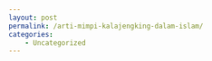 ```yaml
---
layout: post
permalink: /arti-mimpi-kalajengking-dalam-islam/
categories:
    - Uncategorized
---
```


